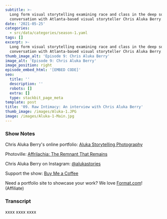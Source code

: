 ```yaml
---
subtitle: >-
  Long form visual storytelling examining race and class in the deep south: A
  conversation with Atlanta-based visual storyteller Chris Aluka Berry.
date: '2021-05-25'
categories:
  - src/data/categories/season-1.yaml
tags: []
excerpt: >-
  Long form visual storytelling examining race and class in the deep south: A
  conversation with Atlanta-based visual storyteller Chris Aluka Berry.
thumb_image_alt: 'Episode 9: Chris Aluka Berry'
image_alt: 'Episode 9: Chris Aluka Berry'
image_position: right
episode_embed_html: '[EMBED CODE]'
seo:
  title: ''
  description: ''
  robots: []
  extra: []
  type: stackbit_page_meta
template: post
title: '09. Raw Intimacy: An interview with Chris Aluka Berry'
thumb_image: /images/Aluka-1.JPG
image: /images/Aluka-1-Main.jpg
---
```

### Show Notes

Chris Aluka Berry's online portfolio: [Aluka Storytelling Photography](https://www.alukastorytellingphotography.com/index)

Photoville: [Affrilachia: The Remnant That Remains](https://fence.photoville.com/affrilachia-remnant-that-remains/)

Chris Aluka Berry on Instagram: [@alukastories](https://www.instagram.com/alukastories)



Support the show: [Buy Me a Coffee](https://www.buymeacoffee.com/photo365)

Need a portfolio site to showcase your work? We love [Format.com](https://format.grsm.io/andrewhaworth8239)! (Affiliate)

### Transcript

xxxx xxxx xxxx
